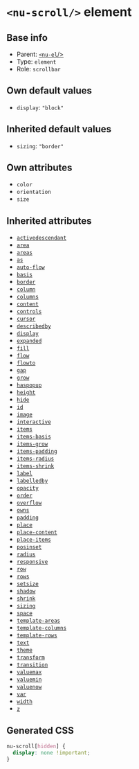 # `<nu-scroll/>` element

## Base info
* Parent: [`<nu-el`/>](./nu-el.md)
* Type: `element`
* Role: `scrollbar`


## Own default values
* `display`: `"block"`

## Inherited default values
* `sizing`: `"border"`


## Own attributes
* `color`
* `orientation`
* `size`


## Inherited attributes
* [`activedescendant`](../attributes/activedescendant.md)
* [`area`](../attributes/area.md)
* [`areas`](../attributes/areas.md)
* [`as`](../attributes/as.md)
* [`auto-flow`](../attributes/auto-flow.md)
* [`basis`](../attributes/basis.md)
* [`border`](../attributes/border.md)
* [`column`](../attributes/column.md)
* [`columns`](../attributes/columns.md)
* [`content`](../attributes/content.md)
* [`controls`](../attributes/controls.md)
* [`cursor`](../attributes/cursor.md)
* [`describedby`](../attributes/describedby.md)
* [`display`](../attributes/display.md)
* [`expanded`](../attributes/expanded.md)
* [`fill`](../attributes/fill.md)
* [`flow`](../attributes/flow.md)
* [`flowto`](../attributes/flowto.md)
* [`gap`](../attributes/gap.md)
* [`grow`](../attributes/grow.md)
* [`haspopup`](../attributes/haspopup.md)
* [`height`](../attributes/height.md)
* [`hide`](../attributes/hide.md)
* [`id`](../attributes/id.md)
* [`image`](../attributes/image.md)
* [`interactive`](../attributes/interactive.md)
* [`items`](../attributes/items.md)
* [`items-basis`](../attributes/items-basis.md)
* [`items-grow`](../attributes/items-grow.md)
* [`items-padding`](../attributes/items-padding.md)
* [`items-radius`](../attributes/items-radius.md)
* [`items-shrink`](../attributes/items-shrink.md)
* [`label`](../attributes/label.md)
* [`labelledby`](../attributes/labelledby.md)
* [`opacity`](../attributes/opacity.md)
* [`order`](../attributes/order.md)
* [`overflow`](../attributes/overflow.md)
* [`owns`](../attributes/owns.md)
* [`padding`](../attributes/padding.md)
* [`place`](../attributes/place.md)
* [`place-content`](../attributes/place-content.md)
* [`place-items`](../attributes/place-items.md)
* [`posinset`](../attributes/posinset.md)
* [`radius`](../attributes/radius.md)
* [`responsive`](../attributes/responsive.md)
* [`row`](../attributes/row.md)
* [`rows`](../attributes/rows.md)
* [`setsize`](../attributes/setsize.md)
* [`shadow`](../attributes/shadow.md)
* [`shrink`](../attributes/shrink.md)
* [`sizing`](../attributes/sizing.md)
* [`space`](../attributes/space.md)
* [`template-areas`](../attributes/template-areas.md)
* [`template-columns`](../attributes/template-columns.md)
* [`template-rows`](../attributes/template-rows.md)
* [`text`](../attributes/text.md)
* [`theme`](../attributes/theme.md)
* [`transform`](../attributes/transform.md)
* [`transition`](../attributes/transition.md)
* [`valuemax`](../attributes/valuemax.md)
* [`valuemin`](../attributes/valuemin.md)
* [`valuenow`](../attributes/valuenow.md)
* [`var`](../attributes/var.md)
* [`width`](../attributes/width.md)
* [`z`](../attributes/z.md)

## Generated CSS
```css
nu-scroll[hidden] {
  display: none !important;
}
```
